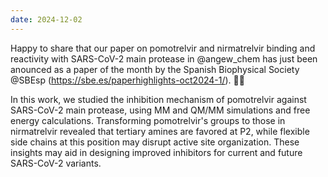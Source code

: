 ```yaml
---
date: 2024-12-02
---
```


Happy to share that our paper on pomotrelvir and nirmatrelvir binding and reactivity with SARS-CoV-2 main protease in 
@angew_chem
  has just been anounced as a paper of the month by the Spanish Biophysical Society 
@SBEsp
 (https://sbe.es/paperhighlights-oct2024-1/). 👏🎉

<!--more-->

In this work, we studied the inhibition mechanism of pomotrelvir against SARS-CoV-2 main protease, using MM and QM/MM simulations and free energy calculations. Transforming pomotrelvir's groups to those in nirmatrelvir revealed that tertiary amines are favored at P2, while flexible side chains at this position may disrupt active site organization. These insights may aid in designing improved inhibitors for current and future SARS-CoV-2 variants.

